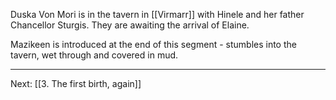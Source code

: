Duska Von Mori is in the tavern in [[Virmarr]] with Hinele and her father Chancellor Sturgis. They are awaiting the arrival of Elaine.

Mazikeen is introduced at the end of this segment - stumbles into the tavern, wet through and covered in mud. 

---
Next: [[3. The first birth, again]]